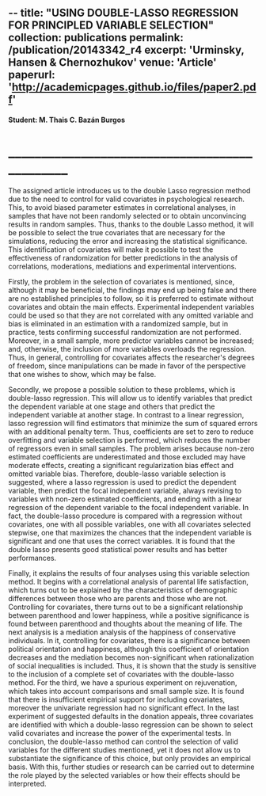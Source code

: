 --
title: "USING DOUBLE-LASSO REGRESSION FOR PRINCIPLED VARIABLE SELECTION"
collection: publications
permalink: /publication/20143342_r4
excerpt: 'Urminsky, Hansen & Chernozhukov'
venue: 'Article'
paperurl: 'http://academicpages.github.io/files/paper2.pdf'
---
#### Student: M. Thais C. Bazán Burgos
# ______________________________________________

The assigned article introduces us to the double Lasso regression method due to the need to control for valid covariates in psychological research. This, to avoid biased parameter estimates in correlational analyses, in samples that have not been randomly selected or to obtain unconvincing results in random samples. Thus, thanks to the double Lasso method, it will be possible to select the true covariates that are necessary for the simulations, reducing the error and increasing the statistical significance. This identification of covariates will make it possible to test the effectiveness of randomization for better predictions in the analysis of correlations, moderations, mediations and experimental interventions.

Firstly, the problem in the selection of covariates is mentioned, since, although it may be beneficial, the findings may end up being false and there are no established principles to follow, so it is preferred to estimate without covariates and obtain the main effects. Experimental independent variables could be used so that they are not correlated with any omitted variable and bias is eliminated in an estimation with a randomized sample, but in practice, tests confirming successful randomization are not performed. Moreover, in a small sample, more predictor variables cannot be increased; and, otherwise, the inclusion of more variables overloads the regression. Thus, in general, controlling for covariates affects the researcher's degrees of freedom, since manipulations can be made in favor of the perspective that one wishes to show, which may be false.

Secondly, we propose a possible solution to these problems, which is double-lasso regression. This will allow us to identify variables that predict the dependent variable at one stage and others that predict the independent variable at another stage. In contrast to a linear regression, lasso regression will find estimators that minimize the sum of squared errors with an additional penalty term. Thus, coefficients are set to zero to reduce overfitting and variable selection is performed, which reduces the number of regressors even in small samples. The problem arises because non-zero estimated coefficients are underestimated and those excluded may have moderate effects, creating a significant regularization bias effect and omitted variable bias. Therefore, double-lasso variable selection is suggested, where a lasso regression is used to predict the dependent variable, then predict the focal independent variable, always revising to variables with non-zero estimated coefficients, and ending with a linear regression of the dependent variable to the focal independent variable. In fact, the double-lasso procedure is compared with a regression without covariates, one with all possible variables, one with all covariates selected stepwise, one that maximizes the chances that the independent variable is significant and one that uses the correct variables. It is found that the double lasso presents good statistical power results and has better performances.

Finally, it explains the results of four analyses using this variable selection method. It begins with a correlational analysis of parental life satisfaction, which turns out to be explained by the characteristics of demographic differences between those who are parents and those who are not. Controlling for covariates, there turns out to be a significant relationship between parenthood and lower happiness, while a positive significance is found between parenthood and thoughts about the meaning of life. The next analysis is a mediation analysis of the happiness of conservative individuals. In it, controlling for covariates, there is a significance between political orientation and happiness, although this coefficient of orientation decreases and the mediation becomes non-significant when rationalization of social inequalities is included. Thus, it is shown that the study is sensitive to the inclusion of a complete set of covariates with the double-lasso method. For the third, we have a spurious experiment on rejuvenation, which takes into account comparisons and small sample size. It is found that there is insufficient empirical support for including covariates, moreover the univariate regression had no significant effect. In the last experiment of suggested defaults in the donation appeals, three covariates are identified with which a double-lasso regression can be shown to select valid covariates and increase the power of the experimental tests. In conclusion, the double-lasso method can control the selection of valid variables for the different studies mentioned, yet it does not allow us to substantiate the significance of this choice, but only provides an empirical basis. With this, further studies or research can be carried out to determine the role played by the selected variables or how their effects should be interpreted.
